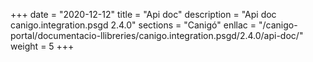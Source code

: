 +++
date        = "2020-12-12"
title       = "Api doc"
description = "Api doc canigo.integration.psgd 2.4.0"
sections    = "Canigó"
enllac		= "/canigo-portal/documentacio-llibreries/canigo.integration.psgd/2.4.0/api-doc/"
weight		= 5
+++
